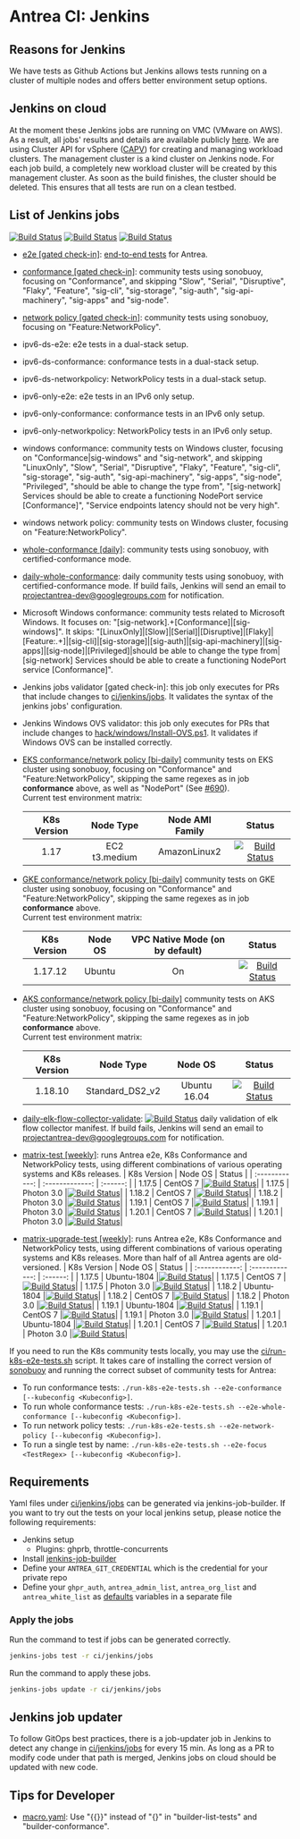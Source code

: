 # Antrea CI: Jenkins

## Reasons for Jenkins

We have tests as Github Actions but Jenkins allows tests running on a cluster of
multiple nodes and offers better environment setup options.

## Jenkins on cloud

At the moment these Jenkins jobs are running on VMC (VMware on AWS). As a
result, all jobs' results and details are available publicly
[here](https://jenkins.antrea-ci.rocks/). We are using Cluster API for vSphere
([CAPV](https://github.com/kubernetes-sigs/cluster-api-provider-vsphere)) for
creating and managing workload clusters. The management cluster is a kind cluster
on Jenkins node. For each job build, a completely new workload cluster will be created
by this management cluster. As soon as the build finishes, the cluster
should be deleted. This ensures that all tests are run on a clean testbed.

## List of Jenkins jobs

[![Build Status](http://jenkins.antrea-ci.rocks/buildStatus/icon?job=cloud-antrea-eks-conformance-net-policy&subject=EKS%20Conformance/NetworkPolicy)](http://jenkins.antrea-ci.rocks/view/cloud/job/cloud-antrea-eks-conformance-net-policy/) [![Build Status](http://jenkins.antrea-ci.rocks/buildStatus/icon?job=cloud-antrea-gke-conformance-net-policy&subject=GKE%20Conformance/NetworkPolicy%20)](http://jenkins.antrea-ci.rocks/view/cloud/job/cloud-antrea-gke-conformance-net-policy/) [![Build Status](http://jenkins.antrea-ci.rocks/buildStatus/icon?job=cloud-antrea-aks-conformance-net-policy&subject=AKS%20Conformance/NetworkPolicy%20)](http://jenkins.antrea-ci.rocks/view/cloud/job/cloud-antrea-aks-conformance-net-policy/)

* [e2e [gated check-in]](https://jenkins.antrea-ci.rocks/job/antrea-e2e-for-pull-request/):
  [end-to-end tests](/test/e2e) for Antrea.

* [conformance [gated check-in]](https://jenkins.antrea-ci.rocks/job/antrea-conformance-for-pull-request/):
  community tests using sonobuoy, focusing on "Conformance", and skipping "Slow",
  "Serial", "Disruptive", "Flaky", "Feature", "sig-cli",
  "sig-storage", "sig-auth", "sig-api-machinery", "sig-apps" and "sig-node".

* [network policy [gated check-in]](https://jenkins.antrea-ci.rocks/job/antrea-networkpolicy-for-pull-request/):
  community tests using sonobuoy, focusing on "Feature:NetworkPolicy".

* ipv6-ds-e2e: e2e tests in a dual-stack setup.

* ipv6-ds-conformance: conformance tests in a dual-stack setup.

* ipv6-ds-networkpolicy: NetworkPolicy tests in a dual-stack setup.

* ipv6-only-e2e: e2e tests in an IPv6 only setup.

* ipv6-only-conformance: conformance tests in an IPv6 only setup.

* ipv6-only-networkpolicy: NetworkPolicy tests in an IPv6 only setup.

* windows conformance: community tests on Windows cluster, focusing on "Conformance|sig-windows" and "sig-network",
  and skipping "LinuxOnly", "Slow", "Serial", "Disruptive", "Flaky", "Feature", "sig-cli", "sig-storage", "sig-auth",
  "sig-api-machinery", "sig-apps", "sig-node", "Privileged", "should be able to change the type from", "[sig-network]
  Services should be able to create a functioning NodePort service [Conformance]", "Service endpoints latency should not
  be very high".

* windows network policy: community tests on Windows cluster, focusing on "Feature:NetworkPolicy".

* [whole-conformance [daily]](https://jenkins.antrea-ci.rocks/job/antrea-whole-conformance-for-pull-request/):
  community tests using sonobuoy, with certified-conformance mode.

* [daily-whole-conformance](https://jenkins.antrea-ci.rocks/job/antrea-daily-whole-conformance-for-period/):
  daily community tests using sonobuoy, with certified-conformance mode. If build fails, Jenkins will
  send an email to projectantrea-dev@googlegroups.com for notification.

* Microsoft Windows conformance: community tests related to Microsoft Windows.
  It focuses on: "[sig-network].+[Conformance]|[sig-windows]".
  It skips: "[LinuxOnly]|[Slow]|[Serial]|[Disruptive]|[Flaky]|[Feature:.+]|[sig-cli]|[sig-storage]|[sig-auth]|[sig-api-machinery]|[sig-apps]|[sig-node]|[Privileged]|should be able to change the type from|[sig-network] Services should be able to create a functioning NodePort service [Conformance]".

* Jenkins jobs validator [gated check-in]: this job only executes for PRs that include changes to
  [ci/jenkins/jobs](/ci/jenkins/jobs). It validates the syntax of the jenkins jobs'
  configuration.

* Jenkins Windows OVS validator: this job only executes for PRs that include changes to [hack/windows/Install-OVS.ps1](hack/windows/Install-OVS.ps1). It validates
  if Windows OVS can be installed correctly.

* [EKS conformance/network policy [bi-daily]](http://jenkins.antrea-ci.rocks/view/cloud/job/cloud-antrea-eks-conformance-net-policy/)
  community tests on EKS cluster using sonobuoy, focusing on "Conformance" and "Feature:NetworkPolicy", skipping the same regexes as in job __conformance__ above, as well as "NodePort" (See [#690](https://github.com/vmware-tanzu/antrea/issues/690)).\
  Current test environment matrix:

  |  K8s Version |    Node Type    |  Node AMI Family |  Status  |
  | :----------: | :-------------: | :--------------: | :------: |
  |     1.17     |  EC2 t3.medium  |   AmazonLinux2   |[![Build Status](http://jenkins.antrea-ci.rocks/buildStatus/icon?job=cloud-antrea-eks-conformance-net-policy)](http://jenkins.antrea-ci.rocks/view/cloud/job/cloud-antrea-eks-conformance-net-policy/)|

* [GKE conformance/network policy [bi-daily]](http://jenkins.antrea-ci.rocks/view/cloud/job/cloud-antrea-gke-conformance-net-policy/)
  community tests on GKE cluster using sonobuoy, focusing on "Conformance" and "Feature:NetworkPolicy", skipping the same regexes as in job __conformance__ above.\
  Current test environment matrix:

  |  K8s Version   |     Node OS     | VPC Native Mode (on by default) |  Status  |
  | :------------: | :-------------: | :-----------------------------: |:-------: |
  |    1.17.12     |     Ubuntu      |  On                             |[![Build Status](http://jenkins.antrea-ci.rocks/buildStatus/icon?job=cloud-antrea-gke-conformance-net-policy)](http://jenkins.antrea-ci.rocks/view/cloud/job/cloud-antrea-gke-conformance-net-policy/)|

* [AKS conformance/network policy [bi-daily]](http://jenkins.antrea-ci.rocks/view/cloud/job/cloud-antrea-aks-conformance-net-policy/)
  community tests on AKS cluster using sonobuoy, focusing on "Conformance" and "Feature:NetworkPolicy", skipping the same regexes as in job __conformance__ above.\
  Current test environment matrix:

  |  K8s Version   |  Node Type          |  Node OS        |  Status  |
  | :------------: | :-----------------: | :-------------: | :------: |
  |    1.18.10     |  Standard_DS2_v2    |  Ubuntu 16.04   |[![Build Status](http://jenkins.antrea-ci.rocks/buildStatus/icon?job=cloud-antrea-aks-conformance-net-policy)](http://jenkins.antrea-ci.rocks/view/cloud/job/cloud-antrea-aks-conformance-net-policy/)|

* [daily-elk-flow-collector-validate](https://jenkins.antrea-ci.rocks/job/antrea-daily-elk-flow-collector-validate-for-period/):
  [![Build Status](http://jenkins.antrea-ci.rocks/buildStatus/icon?job=antrea-daily-elk-flow-collector-validate-for-period)](http://jenkins.antrea-ci.rocks/view/cloud/job/antrea-daily-elk-flow-collector-validate-for-period/)
  daily validation of elk flow collector manifest. If build fails, Jenkins will send an email to
  projectantrea-dev@googlegroups.com for notification.

* [matrix-test [weekly]](https://jenkins.antrea-ci.rocks/job/antrea-weekly-matrix-compatibility-test/):
  runs Antrea e2e, K8s Conformance and NetworkPolicy tests, using different combinations of various operating systems and K8s releases.
  |  K8s Version   |  Node OS        |  Status  |
  | :------------: | :-------------: | :------: |
  |    1.17.5      |  CentOS 7       |[![Build Status](https://jenkins.antrea-ci.rocks/buildStatus/icon?job=antrea-weekly-matrix-compatibility-test%2FIS_MATRIX_TEST%3DTrue%2CK8S_VERSION%3Dv1.17.5%2CTEST_OS%3Dcentos-7%2Clabels%3Dantrea-test-node)](https://jenkins.antrea-ci.rocks/job/antrea-weekly-matrix-compatibility-test/IS_MATRIX_TEST=True,K8S_VERSION=v1.17.5,TEST_OS=centos-7,labels=antrea-test-node/)|
  |    1.17.5      |  Photon 3.0     |[![Build Status](https://jenkins.antrea-ci.rocks/buildStatus/icon?job=antrea-weekly-matrix-compatibility-test%2FIS_MATRIX_TEST%3DTrue%2CK8S_VERSION%3Dv1.17.5%2CTEST_OS%3Dphoton-3%2Clabels%3Dantrea-test-node)](https://jenkins.antrea-ci.rocks/job/antrea-weekly-matrix-compatibility-test/IS_MATRIX_TEST=True,K8S_VERSION=v1.17.5,TEST_OS=photon-3,labels=antrea-test-node/)|
  |    1.18.2      |  CentOS 7       |[![Build Status](https://jenkins.antrea-ci.rocks/buildStatus/icon?job=antrea-weekly-matrix-compatibility-test%2FIS_MATRIX_TEST%3DTrue%2CK8S_VERSION%3Dv1.18.2%2CTEST_OS%3Dcentos-7%2Clabels%3Dantrea-test-node)](https://jenkins.antrea-ci.rocks/job/antrea-weekly-matrix-compatibility-test/IS_MATRIX_TEST=True,K8S_VERSION=v1.18.2,TEST_OS=centos-7,labels=antrea-test-node/)|
  |    1.18.2      |  Photon 3.0     |[![Build Status](https://jenkins.antrea-ci.rocks/buildStatus/icon?job=antrea-weekly-matrix-compatibility-test%2FIS_MATRIX_TEST%3DTrue%2CK8S_VERSION%3Dv1.18.2%2CTEST_OS%3Dphoton-3%2Clabels%3Dantrea-test-node)](https://jenkins.antrea-ci.rocks/job/antrea-weekly-matrix-compatibility-test/IS_MATRIX_TEST=True,K8S_VERSION=v1.18.2,TEST_OS=photon-3,labels=antrea-test-node/)|
  |    1.19.1      |  CentOS 7       |[![Build Status](https://jenkins.antrea-ci.rocks/buildStatus/icon?job=antrea-weekly-matrix-compatibility-test%2FIS_MATRIX_TEST%3DTrue%2CK8S_VERSION%3Dv1.18.2%2CTEST_OS%3Dcentos-7%2Clabels%3Dantrea-test-node)](https://jenkins.antrea-ci.rocks/job/antrea-weekly-matrix-compatibility-test/IS_MATRIX_TEST=True,K8S_VERSION=v1.19.1,TEST_OS=centos-7,labels=antrea-test-node/)|
  |    1.19.1      |  Photon 3.0     |[![Build Status](https://jenkins.antrea-ci.rocks/buildStatus/icon?job=antrea-weekly-matrix-compatibility-test%2FIS_MATRIX_TEST%3DTrue%2CK8S_VERSION%3Dv1.18.2%2CTEST_OS%3Dphoton-3%2Clabels%3Dantrea-test-node)](https://jenkins.antrea-ci.rocks/job/antrea-weekly-matrix-compatibility-test/IS_MATRIX_TEST=True,K8S_VERSION=v1.19.1,TEST_OS=photon-3,labels=antrea-test-node/)|
  |    1.20.1      |  CentOS 7       |[![Build Status](https://jenkins.antrea-ci.rocks/buildStatus/icon?job=antrea-weekly-matrix-compatibility-test%2FIS_MATRIX_TEST%3DTrue%2CK8S_VERSION%3Dv1.18.2%2CTEST_OS%3Dcentos-7%2Clabels%3Dantrea-test-node)](https://jenkins.antrea-ci.rocks/job/antrea-weekly-matrix-compatibility-test/IS_MATRIX_TEST=True,K8S_VERSION=v1.20.1,TEST_OS=centos-7,labels=antrea-test-node/)|
  |    1.20.1      |  Photon 3.0     |[![Build Status](https://jenkins.antrea-ci.rocks/buildStatus/icon?job=antrea-weekly-matrix-compatibility-test%2FIS_MATRIX_TEST%3DTrue%2CK8S_VERSION%3Dv1.18.2%2CTEST_OS%3Dphoton-3%2Clabels%3Dantrea-test-node)](https://jenkins.antrea-ci.rocks/job/antrea-weekly-matrix-compatibility-test/IS_MATRIX_TEST=True,K8S_VERSION=v1.20.1,TEST_OS=photon-3,labels=antrea-test-node/)|

* [matrix-upgrade-test [weekly]](https://jenkins.antrea-ci.rocks/job/antrea-upgrade-matrix-compatibility-test/):
  runs Antrea e2e, K8s Conformance and NetworkPolicy tests, using different combinations of various operating systems and K8s releases.
  More than half of all Antrea agents are old-versioned.
  |  K8s Version   |  Node OS        |  Status  |
  | :------------: | :-------------: | :------: |
  |    1.17.5      |  Ubuntu-1804    |[![Build Status](https://jenkins.antrea-ci.rocks/buildStatus/icon?job=antrea-upgrade-matrix-compatibility-test%2FIS_MATRIX_TEST%3DTrue%2CK8S_VERSION%3Dv1.17.5%2CTEST_OS%3Dubuntu-1804%2Clabels%3Dantrea-test-node)](https://jenkins.antrea-ci.rocks/job/antrea-upgrade-matrix-compatibility-test/IS_MATRIX_TEST=True,K8S_VERSION=v1.17.5,TEST_OS=ubuntu-1804,labels=antrea-test-node/)|
  |    1.17.5      |  CentOS 7       |[![Build Status](https://jenkins.antrea-ci.rocks/buildStatus/icon?job=antrea-upgrade-matrix-compatibility-test%2FIS_MATRIX_TEST%3DTrue%2CK8S_VERSION%3Dv1.17.5%2CTEST_OS%3Dcentos-7%2Clabels%3Dantrea-test-node)](https://jenkins.antrea-ci.rocks/job/antrea-upgrade-matrix-compatibility-test/IS_MATRIX_TEST=True,K8S_VERSION=v1.17.5,TEST_OS=centos-7,labels=antrea-test-node/)|
  |    1.17.5      |  Photon 3.0     |[![Build Status](https://jenkins.antrea-ci.rocks/buildStatus/icon?job=antrea-upgrade-matrix-compatibility-test%2FIS_MATRIX_TEST%3DTrue%2CK8S_VERSION%3Dv1.17.5%2CTEST_OS%3Dphoton-3%2Clabels%3Dantrea-test-node)](https://jenkins.antrea-ci.rocks/job/antrea-upgrade-matrix-compatibility-test/IS_MATRIX_TEST=True,K8S_VERSION=v1.17.5,TEST_OS=photon-3,labels=antrea-test-node/)|
  |    1.18.2      |  Ubuntu-1804    |[![Build Status](https://jenkins.antrea-ci.rocks/buildStatus/icon?job=antrea-upgrade-matrix-compatibility-test%2FIS_MATRIX_TEST%3DTrue%2CK8S_VERSION%3Dv1.18.2%2CTEST_OS%3Dubuntu-1804%2Clabels%3Dantrea-test-node)](https://jenkins.antrea-ci.rocks/job/antrea-upgrade-matrix-compatibility-test/IS_MATRIX_TEST=True,K8S_VERSION=v1.18.2,TEST_OS=ubuntu-1804,labels=antrea-test-node/)|
  |    1.18.2      |  CentOS 7       |[![Build Status](https://jenkins.antrea-ci.rocks/buildStatus/icon?job=antrea-upgrade-matrix-compatibility-test%2FIS_MATRIX_TEST%3DTrue%2CK8S_VERSION%3Dv1.18.2%2CTEST_OS%3Dcentos-7%2Clabels%3Dantrea-test-node)](https://jenkins.antrea-ci.rocks/job/antrea-upgrade-matrix-compatibility-test/IS_MATRIX_TEST=True,K8S_VERSION=v1.18.2,TEST_OS=centos-7,labels=antrea-test-node/)|
  |    1.18.2      |  Photon 3.0     |[![Build Status](https://jenkins.antrea-ci.rocks/buildStatus/icon?job=antrea-upgrade-matrix-compatibility-test%2FIS_MATRIX_TEST%3DTrue%2CK8S_VERSION%3Dv1.18.2%2CTEST_OS%3Dphoton-3%2Clabels%3Dantrea-test-node)](https://jenkins.antrea-ci.rocks/job/antrea-upgrade-matrix-compatibility-test/IS_MATRIX_TEST=True,K8S_VERSION=v1.18.2,TEST_OS=photon-3,labels=antrea-test-node/)|
  |    1.19.1      |  Ubuntu-1804    |[![Build Status](https://jenkins.antrea-ci.rocks/buildStatus/icon?job=antrea-upgrade-matrix-compatibility-test%2FIS_MATRIX_TEST%3DTrue%2CK8S_VERSION%3Dv1.19.1%2CTEST_OS%3Dubuntu-1804%2Clabels%3Dantrea-test-node)](https://jenkins.antrea-ci.rocks/job/antrea-upgrade-matrix-compatibility-test/IS_MATRIX_TEST=True,K8S_VERSION=v1.19.1,TEST_OS=ubuntu-1804,labels=antrea-test-node/)|
  |    1.19.1      |  CentOS 7       |[![Build Status](https://jenkins.antrea-ci.rocks/buildStatus/icon?job=antrea-upgrade-matrix-compatibility-test%2FIS_MATRIX_TEST%3DTrue%2CK8S_VERSION%3Dv1.19.1%2CTEST_OS%3Dcentos-7%2Clabels%3Dantrea-test-node)](https://jenkins.antrea-ci.rocks/job/antrea-upgrade-matrix-compatibility-test/IS_MATRIX_TEST=True,K8S_VERSION=v1.19.1,TEST_OS=centos-7,labels=antrea-test-node/)|
  |    1.19.1      |  Photon 3.0     |[![Build Status](https://jenkins.antrea-ci.rocks/buildStatus/icon?job=antrea-upgrade-matrix-compatibility-test%2FIS_MATRIX_TEST%3DTrue%2CK8S_VERSION%3Dv1.19.1%2CTEST_OS%3Dphoton-3%2Clabels%3Dantrea-test-node)](https://jenkins.antrea-ci.rocks/job/antrea-upgrade-matrix-compatibility-test/IS_MATRIX_TEST=True,K8S_VERSION=v1.19.1,TEST_OS=photon-3,labels=antrea-test-node/)|
  |    1.20.1      |  Ubuntu-1804    |[![Build Status](https://jenkins.antrea-ci.rocks/buildStatus/icon?job=antrea-upgrade-matrix-compatibility-test%2FIS_MATRIX_TEST%3DTrue%2CK8S_VERSION%3Dv1.20.1%2CTEST_OS%3Dubuntu-1804%2Clabels%3Dantrea-test-node)](https://jenkins.antrea-ci.rocks/job/antrea-upgrade-matrix-compatibility-test/IS_MATRIX_TEST=True,K8S_VERSION=v1.20.1,TEST_OS=ubuntu-1804,labels=antrea-test-node/)|
  |    1.20.1      |  CentOS 7       |[![Build Status](https://jenkins.antrea-ci.rocks/buildStatus/icon?job=antrea-upgrade-matrix-compatibility-test%2FIS_MATRIX_TEST%3DTrue%2CK8S_VERSION%3Dv1.20.1%2CTEST_OS%3Dcentos-7%2Clabels%3Dantrea-test-node)](https://jenkins.antrea-ci.rocks/job/antrea-upgrade-matrix-compatibility-test/IS_MATRIX_TEST=True,K8S_VERSION=v1.20.1,TEST_OS=centos-7,labels=antrea-test-node/)|
  |    1.20.1      |  Photon 3.0     |[![Build Status](https://jenkins.antrea-ci.rocks/buildStatus/icon?job=antrea-upgrade-matrix-compatibility-test%2FIS_MATRIX_TEST%3DTrue%2CK8S_VERSION%3Dv1.20.1%2CTEST_OS%3Dphoton-3%2Clabels%3Dantrea-test-node)](https://jenkins.antrea-ci.rocks/job/antrea-upgrade-matrix-compatibility-test/IS_MATRIX_TEST=True,K8S_VERSION=v1.20.1,TEST_OS=photon-3,labels=antrea-test-node/)|

If you need to run the K8s community tests locally, you may use the
[ci/run-k8s-e2e-tests.sh](/ci/run-k8s-e2e-tests.sh) script. It takes care of
installing the correct version of
[sonobuoy](https://github.com/vmware-tanzu/sonobuoy) and running the correct
subset of community tests for Antrea:

* To run conformance tests: `./run-k8s-e2e-tests.sh --e2e-conformance
  [--kubeconfig <Kubeconfig>]`.
* To run whole conformance tests: `./run-k8s-e2e-tests.sh --e2e-whole-conformance
  [--kubeconfig <Kubeconfig>]`.
* To run network policy tests: `./run-k8s-e2e-tests.sh --e2e-network-policy
  [--kubeconfig <Kubeconfig>]`.
* To run a single test by name: `./run-k8s-e2e-tests.sh --e2e-focus <TestRegex>
  [--kubeconfig <Kubeconfig>]`.

## Requirements

Yaml files under [ci/jenkins/jobs](/ci/jenkins/jobs) can be generated via
jenkins-job-builder. If you want to try out the tests on your local jenkins
setup, please notice the following requirements:

* Jenkins setup
  * Plugins: ghprb, throttle-concurrents
* Install
  [jenkins-job-builder](https://docs.openstack.org/infra/jenkins-job-builder/index.html)
* Define your `ANTREA_GIT_CREDENTIAL` which is the credential for your private
  repo
* Define your `ghpr_auth`, `antrea_admin_list`, `antrea_org_list` and
  `antrea_white_list` as
  [defaults](https://docs.openstack.org/infra/jenkins-job-builder/definition.html#defaults)
  variables in a separate file

### Apply the jobs

Run the command to test if jobs can be generated correctly.  

```bash
jenkins-jobs test -r ci/jenkins/jobs
```

Run the command to apply these jobs.  

```bash
jenkins-jobs update -r ci/jenkins/jobs
```

## Jenkins job updater

To follow GitOps best practices, there is a job-updater job in Jenkins to detect
any change in [ci/jenkins/jobs](/ci/jenkins/jobs) for every 15 min. As long as
a PR to modify code under that path is merged, Jenkins jobs on cloud should be
updated with new code.

## Tips for Developer

* [macro.yaml](/ci/jenkins/jobs/macros.yaml): Use "{{}}" instead of "{}" in "builder-list-tests" and "builder-conformance".
